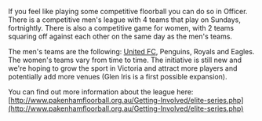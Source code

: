 If you feel like playing some competitive floorball you can do so in Officer. There is a competitive men's league with 4 teams that play on Sundays, fortnightly. There is also a competitive game for women, with 2 teams squaring off against each other on the same day as the men's teams.

The men's teams are the following: [United FC](https://fcunited.com.au), Penguins, Royals and Eagles. The women's teams vary from time to time. The initiative is still new and we're hoping to grow the sport in Victoria and attract more players and potentially add more venues (Glen Iris is a first possible expansion).

You can find out more information about the league here: [http://www.pakenhamfloorball.org.au/Getting-Involved/elite-series.php](http://www.pakenhamfloorball.org.au/Getting-Involved/elite-series.php)
